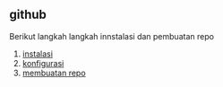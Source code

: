 ## github

Berikut langkah langkah innstalasi dan pembuatan repo

1. [instalasi](instalasi.md)
2. [konfigurasi](konfigurasi.md)
3. [membuatan repo](membuatrepo.md)
